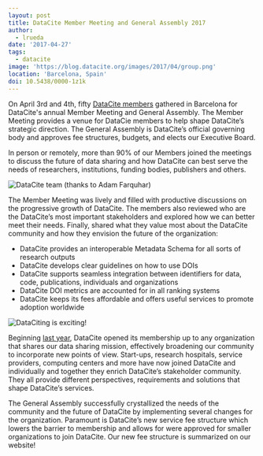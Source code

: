 ```yaml
---
layout: post
title: DataCite Member Meeting and General Assembly 2017
author:
  - lrueda
date: '2017-04-27'
tags:
  - datacite
image: 'https://blog.datacite.org/images/2017/04/group.png'
location: 'Barcelona, Spain'
doi: 10.5438/0000-1z1k
---
```

On April 3rd and 4th, fifty [DataCite members](https://www.datacite.org/members.html) gathered in Barcelona for DataCite's annual Member Meeting and General Assembly. The Member Meeting provides a venue for DataCie members to help shape DataCite’s strategic direction. The General Assembly is DataCite’s official governing body and approves fee structures, budgets, and elects our Executive Board.

In person or remotely, more than 90% of our Members joined the meetings to discuss the future of data sharing and how DataCite can best serve the needs of researchers, institutions, funding bodies, publishers and others.

![DataCite team (thanks to Adam Farquhar)](/images/2017/04/group.png)

The Member Meeting was lively and filled with productive discussions on the progressive growth of DataCite. The members also reviewed who are the DataCite’s most important stakeholders and explored how we can better meet their needs. Finally, shared what they value most about the DataCite community and how they envision the future of the organization:

* DataCite provides an interoperable Metadata Schema for all sorts of research outputs
* DataCite develops clear guidelines on how to use DOIs
* DataCite supports seamless integration between identifiers for data, code, publications, individuals and organizations
* DataCite DOI metrics are accounted for in all ranking systems
* DataCite keeps its fees affordable and offers useful services to promote adoption worldwide

![DataCiting is exciting!](/images/2017/04/notebooks.png)

Beginning [last year](https://blog.datacite.org/general-assembly-2016/), DataCite opened its membership up to any organization that shares our data sharing mission, effectively broadening our community to incorporate new points of view. Start-ups, research hospitals, service providers, computing centers and more have now joined DataCite and individually and together they enrich DataCite’s stakeholder community. They all provide different perspectives, requirements and solutions that shape DataCite’s services.

The General Assembly successfully crystallized the needs of the community and the future of DataCite by implementing several changes for the organization. Paramount is DataCite’s new service fee structure which lowers the barrier to membership and allows for were approved for smaller organizations to join DataCite. Our new fee structure is summarized on our website!
